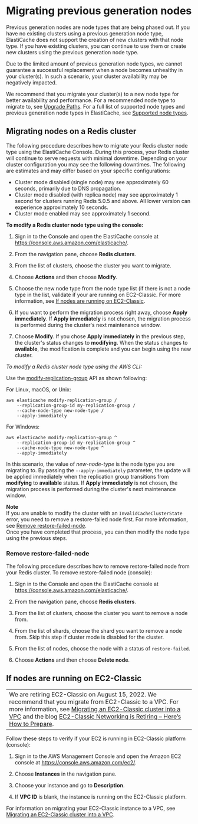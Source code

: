 # Migrating previous generation nodes<a name="CacheNodes.NodeMigration"></a>

Previous generation nodes are node types that are being phased out\. If you have no existing clusters using a previous generation node type, ElastiCache does not support the creation of new clusters with that node type\. If you have existing clusters, you can continue to use them or create new clusters using the previous generation node type\.

Due to the limited amount of previous generation node types, we cannot guarantee a successful replacement when a node becomes unhealthy in your cluster\(s\)\. In such a scenario, your cluster availability may be negatively impacted\.

 We recommend that you migrate your cluster\(s\) to a new node type for better availability and performance\. For a recommended node type to migrate to, see [Upgrade Paths](https://aws.amazon.com/ec2/previous-generation/)\. For a full list of supported node types and previous generation node types in ElastiCache, see [Supported node types](CacheNodes.SupportedTypes.md)\.

## Migrating nodes on a Redis cluster<a name="CacheNodes.NodeMigration.Redis"></a>

The following procedure describes how to migrate your Redis cluster node type using the ElastiCache Console\. During this process, your Redis cluster will continue to serve requests with minimal downtime\. Depending on your cluster configuration you may see the following downtimes\. The following are estimates and may differ based on your specific configurations:
+ Cluster mode disabled \(single node\) may see approximately 60 seconds, primarily due to DNS propagation\.
+ Cluster mode disabled \(with replica node\) may see approximately 1 second for clusters running Redis 5\.0\.5 and above\. All lower version can experience approximately 10 seconds\.
+ Cluster mode enabled may see approximately 1 second\.

**To modify a Redis cluster node type using the console:**

1. Sign in to the Console and open the ElastiCache console at [https://console\.aws\.amazon\.com/elasticache/](https://console.aws.amazon.com/elasticache/home)\.

1. From the navigation pane, choose **Redis clusters**\.

1. From the list of clusters, choose the cluster you want to migrate\.

1. Choose **Actions** and then choose **Modify**\.

1. Choose the new node type from the node type list \(if there is not a node type in the list, validate if your are running on EC2\-Classic\. For more information, see [If nodes are running on EC2\-Classic](#Redis.ec2-classic)\.

1. If you want to perform the migration process right away, choose **Apply immediately**\. If **Apply immediately** is not chosen, the migration process is performed during the cluster's next maintenance window\.

1. Choose **Modify**\. If you chose **Apply immediately** in the previous step, the cluster's status changes to **modifying**\. When the status changes to **available**, the modification is complete and you can begin using the new cluster\.

*To modify a Redis cluster node type using the AWS CLI:*

Use the [modify\-replication\-group](https://docs.aws.amazon.com/cli/latest/reference/elasticache/modify-replication-group.html) API as shown following:

For Linux, macOS, or Unix:

```
aws elasticache modify-replication-group /
	--replication-group-id my-replication-group /
	--cache-node-type new-node-type /
	--apply-immediately
```

For Windows:

```
aws elasticache modify-replication-group ^
	--replication-group-id my-replication-group ^
	--cache-node-type new-node-type ^
	--apply-immediately
```

In this scenario, the value of *new\-node\-type* is the node type you are migrating to\. By passing the `--apply-immediately` parameter, the update will be applied immediately when the replication group transitions from **modifying** to **available** status\. If **Apply immediately** is not chosen, the migration process is performed during the cluster's next maintenance window\.

**Note**  
If you are unable to modify the cluster with an `InvalidCacheClusterState` error, you need to remove a restore\-failed node first\. For more information, see [Remove restore\-failed\-node](#remove-restore-failed-node)\.  
Once you have completed that process, you can then modify the node type using the previous steps\.

### Remove restore\-failed\-node<a name="remove-restore-failed-node"></a>

 The following procedure describes how to remove restore\-failed node from your Redis cluster\. To remove restore\-failed node \(console\):

1. Sign in to the Console and open the ElastiCache console at [https://console\.aws\.amazon\.com/elasticache/](https://console.aws.amazon.com/elasticache/home)\.

1. From the navigation pane, choose **Redis clusters**\.

1. From the list of clusters, choose the cluster you want to remove a node from\.

1. From the list of shards, choose the shard you want to remove a node from\. Skip this step if cluster mode is disabled for the cluster\.

1. From the list of nodes, choose the node with a status of `restore-failed`\.

1. Choose **Actions** and then choose **Delete node**\.

## If nodes are running on EC2\-Classic<a name="Redis.ec2-classic"></a>


|  | 
| --- |
| We are retiring EC2\-Classic on August 15, 2022\. We recommend that you migrate from EC2\-Classic to a VPC\. For more information, see [Migrating an EC2\-Classic cluster into a VPC](Migrating-ec2-classic_to_VPC.md) and the blog [EC2\-Classic Networking is Retiring – Here’s How to Prepare](http://aws.amazon.com/blogs/aws/ec2-classic-is-retiring-heres-how-to-prepare/)\. | 

Follow these steps to verify if your EC2 is running in EC2\-Classic platform \(console\):

1. Sign in to the AWS Management Console and open the Amazon EC2 console at [https://console\.aws\.amazon\.com/ec2/](https://console.aws.amazon.com/ec2/)\.

1. Choose **Instances** in the navigation pane\.

1. Choose your instance and go to **Description**\.

1. If **VPC ID** is blank, the instance is running on the EC2\-Classic platform\.

For information on migrating your EC2\-Classic instance to a VPC, see [Migrating an EC2\-Classic cluster into a VPC](Migrating-ec2-classic_to_VPC.md)\.
